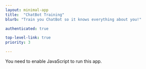 ```yaml
---
layout: minimal-app
title:  "ChatBot Training"
blurb: "Train you ChatBot so it knows everything about you!"

authenticated: true

top-level-link: true
priority: 3

---
```

      
<link rel="manifest" href="manifest.json"/>
	  
<script defer="defer" src="static/js/main.4775e3cf.js"></script>
	  
<link href="static/css/main.e6c13ad2.css" rel="stylesheet">
	  
<noscript>You need to enable JavaScript to run this app.</noscript>
	  
<div id="root"></div>
